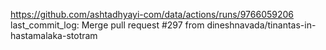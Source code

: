 https://github.com/ashtadhyayi-com/data/actions/runs/9766059206
last_commit_log: Merge pull request #297 from dineshnavada/tinantas-in-hastamalaka-stotram